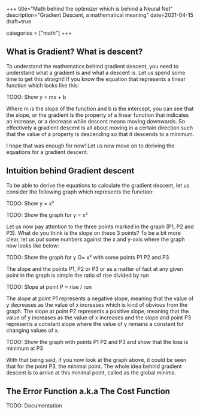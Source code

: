 +++
title="Math behind the optimizer which is behind a Neural Net"
description="Gradient Descent, a mathematical meaning"
date=2021-04-15
draft=true

categories = ["math"]
+++


## What is Gradient? What is descent?

To understand the mathematics behind gradient descent, you need to understand what a gradient is and what a descent is. Let us
spend some time to get this straight! If you know the equation that represents a linear function which looks like this:

TODO: Show y = mx + b

Where m is the slope of the function and b is the intercept, you can see that the slope, or the gradient is the property
of a linear function that indicates an increase, or a decrease while descent means moving downwards. So effectively a gradient descent 
is all about moving in a certain direction such that the value of a property is descending so that it descends to a minimum.

I hope that was enough for now! Let us now move on to deriving the equations for a gradient descent. 

## Intuition behind Gradient descent

To be able to derive the equations to calculate the gradient descent, let us consider the following graph which represents the function:

TODO: Show y = x²

TODO: Show the graph for y = x²

Let us now pay attention to the three points marked in the graph (P1, P2 and P3). What do you think is the slope on these 3 points?
To be a bit more clear, let us put some numbers against the x and y-axis where the graph now looks like below:

TODO: Show the graph for y O= x² with some points P1 P2 and P3

The slope and the points P1, P2 or P3 or as a matter of fact at any given point in the graph is simple the ratio of rise divided by run

TODO: Slope at point P = rise / run

The slope at point P1 represents a negative slope, meaning that the value of y decreases as the value of x increases which is
kind of obvious from the graph. The slope at point P2 represents a positive slope, meaning that the value of y increases as the 
value of x increases and the slope and point P3 represents a constant slope where the value of y remains a constant for changing
values of x.

TODO: Show the graph with points P1 P2 and P3 and show that the loss is minimum at P3

With that being said, if you now look at the graph above, it could be seen that for the point P3, the minimal point. The whole 
idea behind gradient descent is to arrive at this minimal point, called as the global minima.

## The Error Function a.k.a The Cost Function

TODO: Documentation
